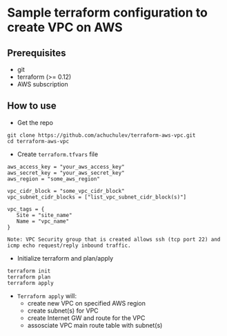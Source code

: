# Sample terraform configuration to create VPC on AWS

## Prerequisites

- git
- terraform (>= 0.12)
- AWS subscription

## How to use

- Get the repo

```
git clone https://github.com/achuchulev/terraform-aws-vpc.git
cd terraform-aws-vpc
```

- Create `terraform.tfvars` file

```
aws_access_key = "your_aws_access_key"
aws_secret_key = "your_aws_secret_key"
aws_region = "some_aws_region"

vpc_cidr_block = "some_vpc_cidr_block"
vpc_subnet_cidr_blocks = ["list_vpc_subnet_cidr_block(s)"]

vpc_tags = {
   Site = "site_name"
   Name = "vpc_name"
}
```


```
Note: VPC Security group that is created allows ssh (tcp port 22) and icmp echo request/reply inbound traffic.
```

- Initialize terraform and plan/apply

```
terraform init
terraform plan
terraform apply
```

- `Terraform apply` will:
  - create new VPC on specified AWS region
  - create subnet(s) for VPC
  - create Internet GW and route for the VPC
  - assosciate VPC main route table with subnet(s)
  

